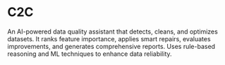 # C2C
An AI-powered data quality assistant that detects, cleans, and optimizes datasets. It ranks feature importance, applies smart repairs, evaluates improvements, and generates comprehensive reports. Uses rule-based reasoning and ML techniques to enhance data reliability.

